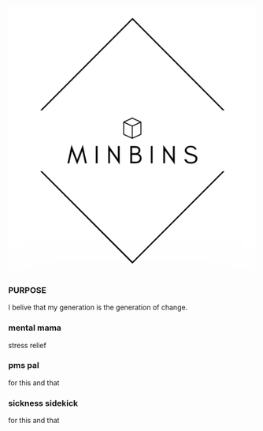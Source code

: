 
<img src="minbinslogo.png" class="center">

### PURPOSE 

I belive that my generation is the generation of change.  

### mental mama 

stress relief 

### pms pal

for this and that

### sickness sidekick 

for this and that
